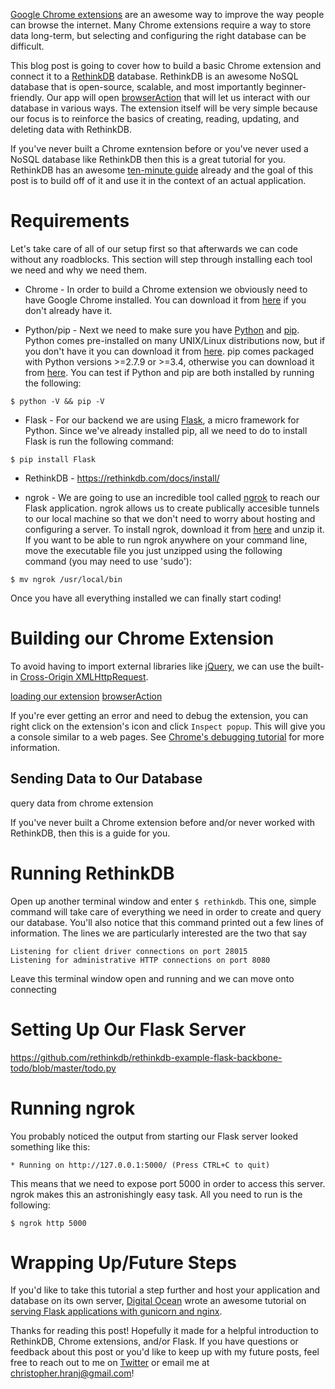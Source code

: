 [Google Chrome extensions](https://developer.chrome.com/extensions) are an awesome way to improve the way people can browse the internet. Many Chrome extensions require a way to store data long-term, but selecting and configuring the right database can be difficult.

This blog post is going to cover how to build a basic Chrome extension and connect it to a [RethinkDB](https://rethinkdb.com/) database. RethinkDB is an awesome NoSQL database that is open-source, scalable, and most importantly beginner-friendly. Our app will open [browserAction](https://developer.chrome.com/extensions/browserAction) that will let us interact with our database in various ways. The extension itself will be very simple because our focus is to reinforce the basics of creating, reading, updating, and deleting data with RethinkDB.

If you've never built a Chrome exntension before or you've never used a NoSQL database like RethinkDB then this is a great tutorial for you. RethinkDB has an awesome [ten-minute guide](https://www.rethinkdb.com/docs/guide/python/) already and the goal of this post is to build off of it and use it in the context of an actual application.

# Requirements
Let's take care of all of our setup first so that afterwards we can code without any roadblocks. This section will step through installing each tool we need and why we need them.

* Chrome - In order to build a Chrome extension we obviously need to have Google Chrome installed. You can download it from [here](https://www.google.com/chrome/browser/desktop/) if you don't already have it.

* Python/pip - Next we need to make sure you have [Python](https://www.python.org/) and [pip](https://pip.pypa.io/en/stable/#). Python comes pre-installed on many UNIX/Linux distributions now, but if you don't have it you can download it from [here](https://www.python.org/downloads/). pip comes packaged with Python versions >=2.7.9 or >=3.4, otherwise you can download it from [here](https://pip.pypa.io/en/stable/installing/). You can test if Python and pip are both installed by running the following:
```
$ python -V && pip -V
```

* Flask - For our backend we are using [Flask](http://flask.pocoo.org/), a micro framework for Python. Since we've already installed pip, all we need to do to install Flask is run the following command:
```
$ pip install Flask
```

* RethinkDB - https://rethinkdb.com/docs/install/

* ngrok - We are going to use an incredible tool called [ngrok](https://ngrok.com/) to reach our Flask application. ngrok allows us to create publically accesible tunnels to our local machine so that we don't need to worry about hosting and configuring a server. To install ngrok, download it from [here](https://ngrok.com/download) and unzip it. If you want to be able to run ngrok anywhere on your command line, move the executable file you just unzipped using the following command (you may need to use 'sudo'):
```
$ mv ngrok /usr/local/bin
```


Once you have all everything installed we can finally start coding!

# Building our Chrome Extension
To avoid having to import external libraries like [jQuery](https://jquery.com/), we can use the built-in [Cross-Origin XMLHttpRequest](https://developer.chrome.com/extensions/xhr).

[loading our extension](https://developer.chrome.com/extensions/getstarted#unpacked)
[browserAction](https://developer.chrome.com/extensions/browserAction)


If you're ever getting an error and need to debug the extension, you can right click on the extension's icon and click `Inspect popup`. This will give you a console similar to a web pages. See [Chrome's debugging tutorial](https://developer.chrome.com/extensions/tut_debugging) for more information. 

## Sending Data to Our Database

query data from chrome extension

If you've never built a Chrome extension before and/or never worked with RethinkDB, then this is a guide for you.

# Running RethinkDB
Open up another terminal window and enter ```$ rethinkdb```. This one, simple command will take care of everything we need in order to create and query our database. You'll also notice that this command printed out a few lines of information. The lines we are particularly interested are the two that say
```
Listening for client driver connections on port 28015
Listening for administrative HTTP connections on port 8080
```

Leave this terminal window open and running and we can move onto connecting 

# Setting Up Our Flask Server

https://github.com/rethinkdb/rethinkdb-example-flask-backbone-todo/blob/master/todo.py


# Running ngrok
You probably noticed the output from starting our Flask server looked something like this: 
``` 
* Running on http://127.0.0.1:5000/ (Press CTRL+C to quit)
```
This means that we need to expose port 5000 in order to access this server. ngrok makes this an astronishingly easy task. All you need to run is the following:
```
$ ngrok http 5000
```



# Wrapping Up/Future Steps
If you'd like to take this tutorial a step further and host your application and database on its own server, [Digital Ocean](https://www.digitalocean.com/) wrote an awesome tutorial on [serving Flask applications with gunicorn and nginx](https://www.digitalocean.com/community/tutorials/how-to-serve-flask-applications-with-gunicorn-and-nginx-on-ubuntu-16-04).

Thanks for reading this post! Hopefully it made for a helpful introduction to RethinkDB, Chrome extensions, and/or Flask. If you have questions or feedback about this post or you'd like to keep up with my future posts, feel free to reach out to me on [Twitter](twitter.com/brodan_) or email me at [christopher.hranj@gmail.com](christopher.hranj@gmail.com)!
